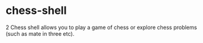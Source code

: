 # chess-shell
2
Chess shell allows you to play a game of chess or explore chess problems (such as mate in three etc).
